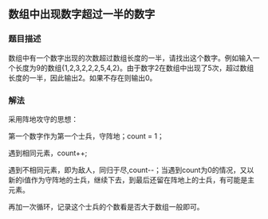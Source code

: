 ## 数组中出现数字超过一半的数字
### 题目描述
数组中有一个数字出现的次数超过数组长度的一半，请找出这个数字。例如输入一个长度为9的数组{1,2,3,2,2,2,5,4,2}。由于数字2在数组中出现了5次，超过数组长度的一半，因此输出2。如果不存在则输出0。
### 解法

采用阵地攻守的思想：

第一个数字作为第一个士兵，守阵地；count = 1；

遇到相同元素，count++;

遇到不相同元素，即为敌人，同归于尽,count--；当遇到count为0的情况，又以新的i值作为守阵地的士兵，继续下去，到最后还留在阵地上的士兵，有可能是主元素。

再加一次循环，记录这个士兵的个数看是否大于数组一般即可。
